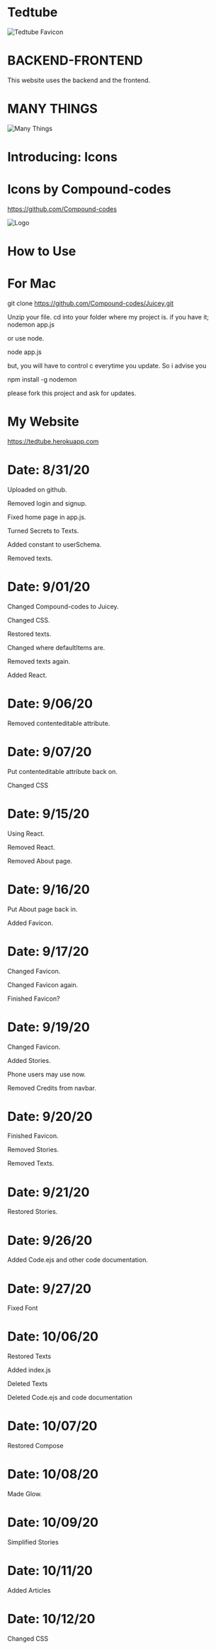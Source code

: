 # Tedtube

![Tedtube Favicon](documentation/Images/favicon.ico)

# BACKEND-FRONTEND

This website uses the backend and the frontend.

# MANY THINGS

![Many Things](documentation/Images/Links.png)

# Introducing: Icons

# Icons by Compound-codes

https://github.com/Compound-codes

![Logo](documentation/Images/logo-via-logohub.png)

# How to Use

# For Mac

git clone https://github.com/Compound-codes/Juicey.git

Unzip your file. 
cd into your folder where my project is.
if you have it; nodemon app.js

or use node.

node app.js 

but, you will have to control c everytime you update.
So i advise you

npm install -g nodemon

please fork this project and ask for updates.

# My Website

https://tedtube.herokuapp.com

# Date: 8/31/20

Uploaded on github.

Removed login and signup.

Fixed home page in app.js.

Turned Secrets to Texts.

Added constant to userSchema.

Removed texts.

# Date: 9/01/20

Changed Compound-codes to Juicey.

Changed CSS.

Restored texts.

Changed where defaultItems are.

Removed texts again.

Added React.

# Date: 9/06/20

Removed contenteditable attribute.

# Date: 9/07/20

Put contenteditable attribute back on.

Changed CSS

# Date: 9/15/20

Using React.

Removed React.

Removed About page.

# Date: 9/16/20

Put About page back in.

Added Favicon.

# Date: 9/17/20

Changed Favicon.

Changed Favicon again.

Finished Favicon?

# Date: 9/19/20

Changed Favicon.

Added Stories.

Phone users may use now.

Removed Credits from navbar.

# Date: 9/20/20

Finished Favicon.

Removed Stories.

Removed Texts.

# Date: 9/21/20

Restored Stories.

# Date: 9/26/20

Added Code.ejs and other code documentation.

# Date: 9/27/20

Fixed Font

# Date: 10/06/20

Restored Texts

Added index.js

Deleted Texts

Deleted Code.ejs and code documentation

# Date: 10/07/20

Restored Compose

# Date: 10/08/20

Made Glow.

# Date: 10/09/20

Simplified Stories

# Date: 10/11/20

Added Articles

# Date: 10/12/20

Changed CSS